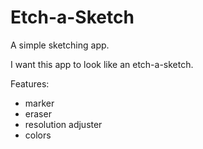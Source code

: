 # Etch-a-Sketch
A simple sketching app.

I want this app to look like an etch-a-sketch.

Features:
  - marker
  - eraser
  - resolution adjuster
  - colors
  <!-- - blending https://stackoverflow.com/a/6615053  https://www.codeproject.com/Articles/1202772/Color-Topics-for-Programmers#Alpha_Blending -->